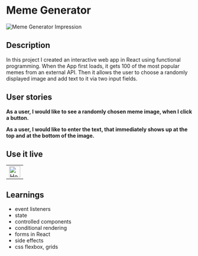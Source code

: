 # Meme Generator

<img src="https://user-images.githubusercontent.com/86844932/217781755-2a96fc04-7134-4b76-9989-cfb82daea08e.png" alt="Meme Generator Impression"/>

## Description

In this project I created an interactive web app in React using functional programming. When the App first loads, it gets 100 of the most popular memes from an external API. Then it allows the user to choose a randomly displayed image and add text to it via two input fields.

## User stories

**As a user, I would like to see a randomly chosen meme image, when I click a button.**

**As a user, I would like to enter the text, that immediately shows up at the top and at the bottom of the image.**

## Use it live


<table>
<tr>
<td>
<img src="https://user-images.githubusercontent.com/99111208/163397361-5126a0ff-a116-4a57-9773-c1878285b045.svg" alt="Heroku icon" width="30">
 </td>
</tr>
</table>

## Learnings

* event listeners
* state
* controlled components
* conditional rendering
* forms in React
* side effects
* css flexbox, grids

